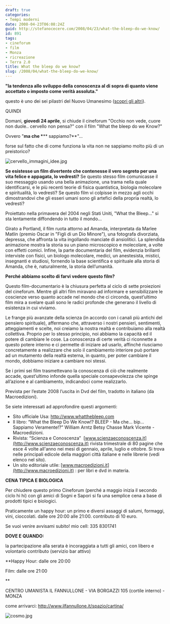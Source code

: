 ```yaml
---
draft: true
categories:
- Tempi moderni
date: 2008-04-23T06:08:24Z
guid: http://stefanocecere.com/2008/04/23/what-the-bleep-do-we-know/
id: 891
tags:
- cineforum
- film
- Monza
- ricreazione
- Terra 2.0
title: What the bleep do we know?
slug: /2008/04/what-the-bleep-do-we-know/
---
```


**"la tendenza allo sviluppo della conoscenza al di sopra di quanto viene accettato o imposto come verità assoluta."**
  
questo è uno dei sei pilastri del Nuovo Umanesimo ([scopri gli altri](http://stefanocecere.com/nuovo-umanesimo/)).

QUINDI

Domani, **giovedì 24 aprile**, si chiude il cineforum "Occhio non vede, cuore non duole.. cervello non pensa?" con il film "What the bleep do we Know?"
  
Ovvero "**ma che \***** sappiamo?**"…
  
forse sul fatto che di come funziona la vita non ne sappiamo molto più di un preistorico?

![cervello_immagini_idee.jpg](http://stefanocecere.com/wp-content/uploads/sites/3/2008/04/cervello_immagini_idee.jpg)

**Se esistesse un film divertente che contenesse il vero segreto per una vita felice e appagata, lo vedresti?** Se questo stesso film comunicasse il suo messaggio usando una bella animazione, una trama nella quale identificarsi, e le più recenti teorie di fisica quantistica, biologia molecolare e spiritualità, lo vedresti? Se questo film vi colpisse in mezzo agli occhi dimostrandovi che gli esseri umani sono gli artefici della propria realtà, lo vedresti?
  
Proiettato nella primavera del 2004 negli Stati Uniti, "What the Bleep…" si sta lentamente diffondendo in tutto il mondo…
  
Girato a Portland, il film ruota attorno ad Amanda, interpretata da Marlee Matlin (premio Oscar in "Figli di un Dio Minore"), una fotografa divorziata, depressa, che affronta la vita ingollando manciate di ansiolitici. La splendida animazione mostra la storia su un piano microscopico e molecolare, a volte con effetti comici. Infine, la parte documentaria del film, evidenzia brillanti interviste con fisici, un biologo molecolare, medici, un anestesista, mistici, insegnanti e studiosi, fornendo la base scientifica e spirituale alla storia di Amanda, che è, naturalmente, la storia dell’umanità.

**Perché abbiamo scelto di farvi vedere questo film?**

Questo film-documentario è la chiusura perfetta al ciclo di sette proiezioni del cineforum. Mentre gli altri film miravano ad informare e sensibilizzare le coscienze verso quanto accade nel mondo che ci circonda, quest’ultimo film mira a svelare quali sono le radici profonde che generano il livello di esistenza in cui viviamo.
  
Le frange più avanzate della scienza (in accordo con i canali più antichi del pensiero spirituale), affermano che, attraverso i nostri pensieri, sentimenti, atteggiamenti e scelte, noi creiamo la nostra realtà e contribuiamo alla realtà collettiva. Proprio per lo stesso principio, noi abbiamo la capacità ed il potere di cambiare le cose. La conoscenza di certe verità ci riconnette a questo potere interno e ci permette di iniziare ad usarlo, affinché riusciamo concretamente a realizzare che solo il cambiamento interiore può portare ad un mutamento della realtà esterna, in quanto, per poter cambiare il mondo, dobbiamo iniziare a cambiare noi stessi.
  
Se i primi sei film trasmettevano la conoscenza di ciò che realmente accade, quest’ultimo infonde quella speciale consapevolezza che spinge all’azione e al cambiamento, indicandoci come realizzarlo.

Prevista per l’estate 2008 l’uscita in Dvd del film, tradotto in italiano (da Macroedizioni).

Se siete interessati ad approfondire questi argomenti:

- Sito ufficiale Usa: <http://www.whatthebleep.com>
- Il libro: “What the Bleep Do We Know!? BLEEP - Ma che… bip… Sappiamo Veramente!?” William Arntz Betsy Chasse Mark Vicente - Macroedizioni.
- Rivista: “Scienza e Conoscenza”  [www.scienzaeconoscenza.it](http://www.scienzaeconoscenza.it) rivista trimestrale di 80 pagine che esce 4 volte all'anno nei mesi di gennaio, aprile, luglio e ottobre. Si trova nelle principali edicole della maggiori città italiane e nelle librerie (vedi elenco nel sito).
- Un sito editoriale utile: [www.macroedizioni.it](http://www.macroedizioni.it) : per libri e dvd in materia.

**CENA TIPICA E BIOLOGICA**

Per chiudere questo primo Cineforum (perché a maggio inizia il secondo ciclo hi hi) con gli amici di Sogni e Sapori si fa una semplice cena a base di prodotti tipici e biologici.
  
Praticamente un happy hour: un primo e diversi assaggi di salumi, formaggi, vini, cioccolati. dalle ore 20:00 alle 21:00. contributo di 10 euro.
  
Se vuoi venire avvisami subito! mio cell: 335 8301741

**DOVE E QUANDO:**

la partecipazione alla serata è incoraggiata a tutti gli amici, con libero e volontario contributo (servizio bar attivo)

**Happy Hour: dalle ore 20:00
  
Film: dalle ore 21:00
  
** 
  
CENTRO UMANISTA IL FANNULLONE - VIA BORGAZZI 105 (cortile interno) - MONZA
  
come arrivarci: <http://www.ilfannullone.it/spazio/cartina/>

![cosmo.jpg](http://stefanocecere.com/wp-content/uploads/sites/3/2008/04/cosmo.jpg)